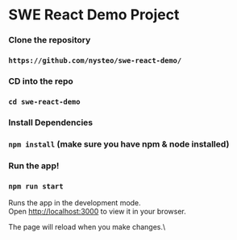 # SWE React Demo Project

### Clone the repository
### `https://github.com/nysteo/swe-react-demo/`

### CD into the repo
### `cd swe-react-demo`

### Install Dependencies
### `npm install` (make sure you have npm & node installed)

### Run the app!
### `npm run start`

Runs the app in the development mode.\
Open [http://localhost:3000](http://localhost:3000) to view it in your browser.

The page will reload when you make changes.\

